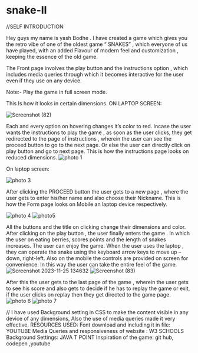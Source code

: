 # snake-II



//SELF INTRODUCTION

Hey guys my name is yash Bodhe .
I have created a game which gives you the retro vibe of one of the oldest game “ SNAKES”  , which everyone of us have played, with an added Flavour of modern feel and customization , keeping the essence of the old game.
 
The Front page involves the play button and the instructions option , which includes media queries through which it becomes interactive for the user even if they use on any device.

Note:- Play the game in full screen mode.


This Is  how it looks in certain dimensions. ON LAPTOP SCREEN:



![Screenshot (82)](https://github.com/YashBodhe2004/snake2-/assets/144336541/f4fa854b-6326-471c-bcb9-92d5947d989d)




Each and every option on hovering changes it’s color to red.
Incase the user wants the instructions to play the game , as soon as the user clicks, they get redirected to the page of instructions  , wherein the user can see the proceed button to go to the next page.
Or else the user can directly click on play button and go to next page.
This is how the instructions page looks on reduced dimensions.
![photo 1](https://github.com/YashBodhe2004/snake2-/assets/144336541/ae68b1eb-d333-4f9f-86cd-d496afc093a8)

On laptop screen:

![photo 3](https://github.com/YashBodhe2004/snake2-/assets/144336541/aea5c728-b5b3-4cc9-96e0-604e4cc3389e)

After clicking the PROCEED button the user gets to a new page , where the user gets to enter his/her name and also choose their Nickname.
This is how the Form page looks on Mobile an laptop device respectively.

![photo 4](https://github.com/YashBodhe2004/snake2-/assets/144336541/7a4b71c2-ec15-4cfd-8a93-04c31d8fd1b5)
![photo5](https://github.com/YashBodhe2004/snake2-/assets/144336541/196d86e4-8c41-448c-af39-fab2f3a34a75)

 
All the buttons and the title on clicking change their dimensions and color. After clicking on the play button , the user finally enters the game .
In which the user on eating berries, scores points and the length of snakes increases. The user can enjoy the game.
When the user uses the laptop , they can operate the snake using the keyboard  arrow keys to move up – down, right-left. Also on the mobile  the controls are provided on screen for convenience. In this way the user can take the entire feel of the game.![Screenshot 2023-11-25 134632](https://github.com/YashBodhe2004/snake2-/assets/144336541/cf5c2dcd-d4f3-452a-904a-24ca019f4709)
![Screenshot (83)](https://github.com/YashBodhe2004/snake2-/assets/144336541/c0b73f3f-e59c-43b5-83bb-e6e3fd99509a)


After this the user gets to the last page of the game , wherein the user gets to see his score and also gets to decide if he has to replay the game or exit, if the user clicks on replay then they get directed to the game page.
 ![photo 6](https://github.com/YashBodhe2004/snake2-/assets/144336541/5d648139-e102-4ae6-8722-afa844bc57ea)
![photo 7](https://github.com/YashBodhe2004/snake2-/assets/144336541/3706b757-f21a-469a-a7be-62a6f966ed75)

//
I have used Background setting in CSS to make the content visible in any device of any dimensions, Also the use of media queries made it very effective.
RESOURCES USED:
Font download and including it in file: YOUTUBE
Media Queries and responsiveness of website : W3 SCHOOLS
Background Settings: JAVA T POINT
Inspiration of the game: git hub, codepen ,youtube


